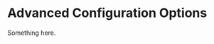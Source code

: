 [title]: # (Advanced Configuration Options)
[tags]: # (XXX)
[priority]: # (4947)
# Advanced Configuration Options
Something here.
